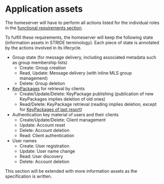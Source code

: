 # Application assets

The homeserver will have to perform all actions listed for the individual roles in the [functional requirements section](./functional_requirements.md).

To fulfill these requirements, the homeserver will keep the following state (information assets in STRIDE terminology). Each piece of state is annotated by the actions involved in its lifecycle.

* Group state (for message delivery, including associated metadata such as group membership lists)
    * Create: Group creation
    * Read, Update: Message delivery (with inline MLS group management)
    * Delete: Group deletion
* [KeyPackages](https://www.ietf.org/archive/id/draft-ietf-mls-protocol-16.html#name-key-packages) for retrieval by clients
    * Create/Update/Delete: KeyPackage publishing (publication of new KeyPackages implies deletion of old ones)
    * Read/Delete: KeyPackage retrieval (reading implies deletion, except for [KeyPackages of last resort](https://www.ietf.org/archive/id/draft-ietf-mls-protocol-16.html#name-keypackage-reuse))
* Authentication key material of users and their clients
    * Create/Update/Delete: Client management
    * Update: Account reset
    * Delete: Account deletion
    * Read: Client authentication
* User names
    * Create: User registration
    * Update: User name change
    * Read: User discovery
    * Delete: Account deletion

This section will be extended with more information assets as the specification is written.